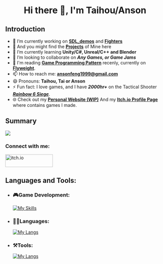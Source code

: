 ## <h1 align="center">Hi there 👋, I'm Taihou/Anson </h1>

## Introduction
<!-- - 🤔 I’m looking for help with ... -->
<!-- - 💬 Ask me about ... -->
- 🔭 I’m currently working on [**SDL_demos**](https://github.com/TaihouAnF/SDL_Demos) and [**Fighters**](https://github.com/TaihouAnF/Fighters)
- 💼 And you might find the [**Projects**](https://github.com/TaihouAnF/TaihouAnF/blob/main/Collection/ListofContent.md) of Mine here
- 🌱 I’m currently learning **Unity/C#, Unreal/C++ and Blender**
- 👯 I’m looking to collaborate on ***Any Games, or Game Jams***
- 📖 I'm reading [**Game Programming Pattern**](https://gameprogrammingpatterns.com/) recenly, currently on [**Flyweight**](https://gameprogrammingpatterns.com/flyweight.html).
- 📫 How to reach me: **ansonfeng1999@gmail.com**
- 😄 Pronouns: **Taihou, Tai or Anson**
- ⚡ Fun fact: I love games, and I have ***2000hr+*** on the Tactical Shooter [***Rainbow 6 Siege***](https://www.ubisoft.com/en-ca/game/rainbow-six/siege).
- 🌐 Check out my [**Personal Website (WIP)**](https://taihouanf.github.io) And my [**Itch.io Profile Page**](https://taihoudesu.itch.io/) where contains games I made.

## Summary

![](http://github-profile-summary-cards.vercel.app/api/cards/profile-details?username=TaihouAnF&theme=tokyonight) <!-- ![](http://github-profile-summary-cards.vercel.app/api/cards/stats?username=TaihouAnF&theme=tokyonight) -->

### Connect with me: 
 <a href="https://taihoudesu.itch.io/" target="_blank" rel="noreferrer"> <img src="https://github.com/TaihouAnF/TaihouAnF/blob/main/assets/itchio-logo-black.png" alt="itch.io" width="150" height="40"/> </a>

## Languages and Tools:
* ### 🎮Game Development:
    [![My Skills](https://skillicons.dev/icons?i=unity,unreal,blender)](https://skillicons.dev)
* ### 👩‍💻Languages:
    [![My Langs](https://skillicons.dev/icons?i=c,cpp,cs,py,java,js,html,css,go,kotlin,mysql)](https://skillicons.dev)
* ### ⚒Tools:
    [![My Langs](https://skillicons.dev/icons?i=vscode,visualstudio,git,vite,flask,nodejs,spring)](https://skillicons.dev)

